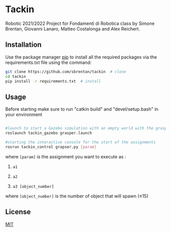 # Tackin
Robotic 2021/2022 Project for Fondamenti di Robotica class by Simone Brentan, Giovanni Lanaro, Matteo Costalonga and Alex Reichert.
## Installation

Use the package manager [pip](https://pip.pypa.io/en/stable/) to install all the required packages via the requirements.txt file using the command:
```bash
git clone https://github.com/sbrentan/tackin  # clone
cd tackin
pip install -r requirements.txt  # install
```
## Usage
Before starting make sure to run "catkin build" and "devel/setup.bash" in your environment
```bash

#launch to start a Gazebo simulation with an empty world with the grasper and set up controllers for the joints
roslaunch tackin_gazebo grasper.launch 

#starting the interactive console for the start of the assignments
rosrun tackin_control grapser.py [param] 

```
where ```[param]``` is the assignment you want to execute as : 

1. ```a1``` 

2. ```a2```

3. ```a3 [object_number]```

where ```[object_number]``` is the number of object that will spawn (≤15)

## License
[MIT](https://choosealicense.com/licenses/mit/)
